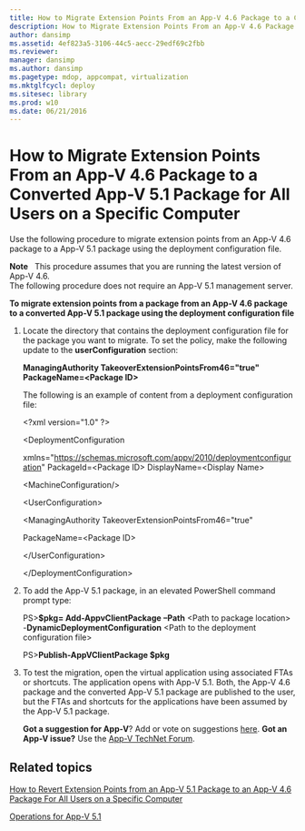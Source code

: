 ```yaml
---
title: How to Migrate Extension Points From an App-V 4.6 Package to a Converted App-V 5.1 Package for All Users on a Specific Computer
description: How to Migrate Extension Points From an App-V 4.6 Package to a Converted App-V 5.1 Package for All Users on a Specific Computer
author: dansimp
ms.assetid: 4ef823a5-3106-44c5-aecc-29edf69c2fbb
ms.reviewer: 
manager: dansimp
ms.author: dansimp
ms.pagetype: mdop, appcompat, virtualization
ms.mktglfcycl: deploy
ms.sitesec: library
ms.prod: w10
ms.date: 06/21/2016
---
```



# How to Migrate Extension Points From an App-V 4.6 Package to a Converted App-V 5.1 Package for All Users on a Specific Computer


Use the following procedure to migrate extension points from an App-V 4.6 package to a App-V 5.1 package using the deployment configuration file.

**Note**  
This procedure assumes that you are running the latest version of App-V 4.6.  
The following procedure does not require an App-V 5.1 management server.

 

**To migrate extension points from a package from an App-V 4.6 package to a converted App-V 5.1 package using the deployment configuration file**

1. Locate the directory that contains the deployment configuration file for the package you want to migrate. To set the policy, make the following update to the **userConfiguration** section:

   **ManagingAuthority TakeoverExtensionPointsFrom46="true" PackageName=&lt;Package ID&gt;**

   The following is an example of content from a deployment configuration file:

   &lt;?xml version="1.0" ?&gt;

   &lt;DeploymentConfiguration

   xmlns="<https://schemas.microsoft.com/appv/2010/deploymentconfiguration>" PackageId=&lt;Package ID&gt; DisplayName=&lt;Display Name&gt;

   &lt;MachineConfiguration/&gt;

   &lt;UserConfiguration&gt;

   &lt;ManagingAuthority TakeoverExtensionPointsFrom46="true"

   PackageName=&lt;Package ID&gt;

   &lt;/UserConfiguration&gt;

   &lt;/DeploymentConfiguration&gt;

2. To add the App-V 5.1 package, in an elevated PowerShell command prompt type:

   PS&gt;**$pkg= Add-AppvClientPackage** **–Path** &lt;Path to package location&gt; -**DynamicDeploymentConfiguration** &lt;Path to the deployment configuration file&gt;

   PS&gt;**Publish-AppVClientPackage $pkg**

3. To test the migration, open the virtual application using associated FTAs or shortcuts. The application opens with App-V 5.1. Both, the App-V 4.6 package and the converted App-V 5.1 package are published to the user, but the FTAs and shortcuts for the applications have been assumed by the App-V 5.1 package.

   **Got a suggestion for App-V**? Add or vote on suggestions [here](http://appv.uservoice.com/forums/280448-microsoft-application-virtualization). **Got an App-V issue?** Use the [App-V TechNet Forum](https://social.technet.microsoft.com/Forums/home?forum=mdopappv).

## Related topics


[How to Revert Extension Points from an App-V 5.1 Package to an App-V 4.6 Package For All Users on a Specific Computer](how-to-revert-extension-points-from-an-app-v-51-package-to-an-app-v-46-package-for-all-users-on-a-specific-computer.md)

[Operations for App-V 5.1](operations-for-app-v-51.md)

 

 





